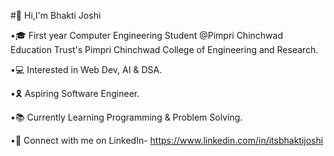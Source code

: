 #👋 Hi,I'm Bhakti Joshi 

•🎓 First year Computer Engineering Student  @Pimpri Chinchwad Education Trust's Pimpri Chinchwad College of Engineering and Research. 
              
•💻 Interested in Web Dev, AI & DSA.

•🎗️ Aspiring Software Engineer.

•📚 Currently Learning Programming & Problem Solving.
 
•👤 Connect with me on LinkedIn-
    https://www.linkedin.com/in/itsbhaktijoshi

